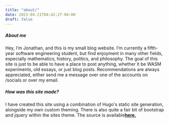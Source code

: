 ```yaml
---
title: "about/"
date: 2023-04-21T04:42:27-04:00
draft: false
---
```

   
##### About me 

Hey, I’m Jonathan, and this is my small blog website. I’m currently a fifth-year software engineering student, but find enjoyment in many other fields, especially mathematics, history, politics, and philosophy. The goal of this site is just to be able to have a place to post anything, whether it be WASM experiments, old essays, or just blog posts. Recommendations are always appreciated, either send me a message over one of the accounts on /socials or over my email.

##### How was this site made?
I have created this site using a combination of Hugo's static site generation, alongside my own custom theming. There is also quite a fair bit of bootstrap and jquery within the sites theme. The source is available<a class="navlink rounded m-1" href="https://github.com/staticvalley/staticvalley.github.io"><b>here.</b></a>